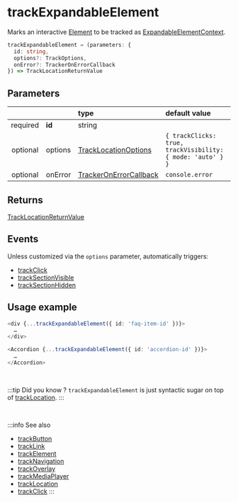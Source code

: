 # trackExpandableElement

Marks an interactive [Element](/tracking/core-concepts/elements.md#elements) to be tracked as [ExpandableElementContext](/taxonomy/location-contexts/ExpandanbleElementContext.md).

```typescript
trackExpandableElement = (parameters: {
  id: string,
  options?: TrackOptions,
  onError?: TrackerOnErrorCallback
}) => TrackLocationReturnValue
```

## Parameters
|          |         | type                                                                                   | default value
| :-:      | :--     | :--                                                                                    | :--           
| required | **id**  | string                                                                                 |
| optional | options | [TrackLocationOptions](/tracking/api-reference/interfaces/TrackLocationOptions.md)     | `{ trackClicks: true, trackVisibility: { mode: 'auto' } }`
| optional | onError | [TrackerOnErrorCallback](/tracking/api-reference/interfaces/TrackerOnErrorCallback.md) | `console.error`

## Returns
[TrackLocationReturnValue](/tracking/api-reference/interfaces/TrackLocationReturnValue.md)

## Events
Unless customized via the `options` parameter, automatically triggers:

- [trackClick](/tracking/api-reference/event-trackers/trackClick.md)
- [trackSectionVisible](/tracking/api-reference/event-trackers/trackSectionVisible.md)
- [trackSectionHidden](/tracking/api-reference/event-trackers/trackSectionHidden.md)

## Usage example

```typescript jsx
<div {...trackExpandableElement({ id: 'faq-item-id' })}>
  …
</div>
```

```typescript jsx
<Accordion {...trackExpandableElement({ id: 'accordion-id' })}>
  …
</Accordion>
```

<br />

:::tip Did you know ?
`trackExpandableElement` is just syntactic sugar on top of [trackLocation](/tracking/api-reference/low-level/trackLocation.md).
:::

<br />


:::info See also
- [trackButton](trackButton)
- [trackLink](trackLink)
- [trackElement](trackNavigation)
- [trackNavigation](trackNavigation)
- [trackOverlay](trackOverlay)
- [trackMediaPlayer](trackMediaPlayer)
- [trackLocation](/tracking/api-reference/low-level/trackLocation.md)
- [trackClick](/tracking/api-reference/event-trackers/trackClick.md)
:::

